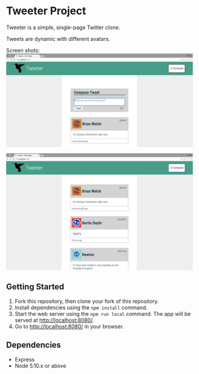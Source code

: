 # Tweeter Project

Tweeter is a simple, single-page Twitter clone.

Tweets are dynamic with different avatars. 

Screen shots: 
!['Screen shot of textarea'](public/images/textarea-autofocus.png)

!['Screen shot of homepage'](public/images/homepage.png)

## Getting Started

1. Fork this repository, then clone your fork of this repository.
2. Install dependencies using the `npm install` command.
3. Start the web server using the `npm run local` command. The app will be served at <http://localhost:8080/>.
4. Go to <http://localhost:8080/> in your browser.

## Dependencies

- Express
- Node 5.10.x or above
